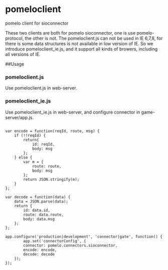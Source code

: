pomeloclient
============

pomelo client for sioconnector

These two clients are both for pomelo sioconnector, one is use pomelo-protocol, the other is not. The pomeloclient.js can not be used in IE 6,7,8, for there is some data structures is not available in low version of IE. So we introduce pomeloclient_ie.js, and it support all kinds of browers, including all versions of IE.

##Usage

### pomeloclient.js

Use pomeloclient.js in web-server.

### pomeloclient_ie.js

Use pomeloclient_ie.js in web-server, and configure connector in game-server/app.js.

```

var encode = function(reqId, route, msg) {
	if (!!reqId) {
		return{
			id: reqId,
			body: msg
		};
	} else {
		var m = {
			route: route,
			body: msg
		};
		return JSON.stringify(m);
	}
};

var decode = function(data) {
	data = JSON.parse(data);
	return {
		id: data.id,
		route: data.route,
		body: data.msg
	};
};

app.configure('production|development', 'connector|gate', function() {
		app.set('connectorConfig', {
		connector: pomelo.connectors.sioconnector,
		encode: encode,
		decode: decode
	});
});

```